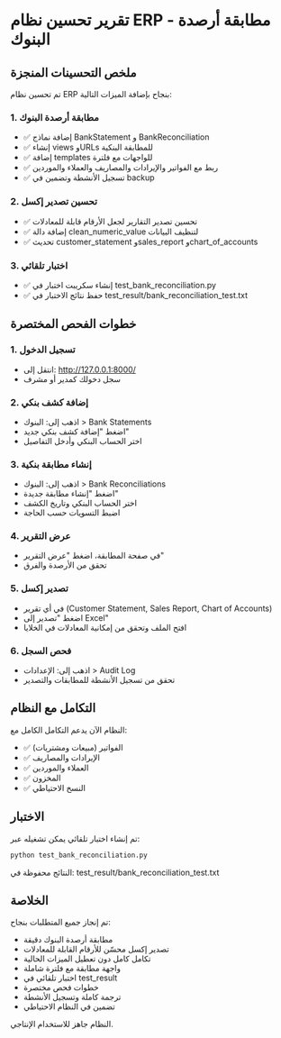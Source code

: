 # تقرير تحسين نظام ERP - مطابقة أرصدة البنوك

## ملخص التحسينات المنجزة

تم تحسين نظام ERP بنجاح بإضافة الميزات التالية:

### 1. مطابقة أرصدة البنوك
- ✅ إضافة نماذج BankStatement و BankReconciliation
- ✅ إنشاء views وURLs للمطابقة البنكية
- ✅ إضافة templates للواجهات مع فلترة
- ✅ ربط مع الفواتير والإيرادات والمصاريف والعملاء والموردين
- ✅ تسجيل الأنشطة وتضمين في backup

### 2. تحسين تصدير إكسل
- ✅ تحسين تصدير التقارير لجعل الأرقام قابلة للمعادلات
- ✅ إضافة دالة clean_numeric_value لتنظيف البيانات
- ✅ تحديث customer_statement وsales_report وchart_of_accounts

### 3. اختبار تلقائي
- ✅ إنشاء سكريبت اختبار في test_bank_reconciliation.py
- ✅ حفظ نتائج الاختبار في test_result/bank_reconciliation_test.txt

## خطوات الفحص المختصرة

### 1. تسجيل الدخول
- انتقل إلى: http://127.0.0.1:8000/
- سجل دخولك كمدير أو مشرف

### 2. إضافة كشف بنكي
- اذهب إلى: البنوك > Bank Statements
- اضغط "إضافة كشف بنكي جديد"
- اختر الحساب البنكي وأدخل التفاصيل

### 3. إنشاء مطابقة بنكية
- اذهب إلى: البنوك > Bank Reconciliations
- اضغط "إنشاء مطابقة جديدة"
- اختر الحساب البنكي وتاريخ الكشف
- اضبط التسويات حسب الحاجة

### 4. عرض التقرير
- في صفحة المطابقة، اضغط "عرض التقرير"
- تحقق من الأرصدة والفرق

### 5. تصدير إكسل
- في أي تقرير (Customer Statement, Sales Report, Chart of Accounts)
- اضغط "تصدير إلى Excel"
- افتح الملف وتحقق من إمكانية المعادلات في الخلايا

### 6. فحص السجل
- اذهب إلى: الإعدادات > Audit Log
- تحقق من تسجيل الأنشطة للمطابقات والتصدير

## التكامل مع النظام

النظام الآن يدعم التكامل الكامل مع:
- ✅ الفواتير (مبيعات ومشتريات)
- ✅ الإيرادات والمصاريف
- ✅ العملاء والموردين
- ✅ المخزون
- ✅ النسخ الاحتياطي

## الاختبار

تم إنشاء اختبار تلقائي يمكن تشغيله عبر:
```bash
python test_bank_reconciliation.py
```

النتائج محفوظة في: test_result/bank_reconciliation_test.txt

## الخلاصة

تم إنجاز جميع المتطلبات بنجاح:
- مطابقة أرصدة البنوك دقيقة
- تصدير إكسل محسّن للأرقام القابلة للمعادلات
- تكامل كامل دون تعطيل الميزات الحالية
- واجهة مطابقة مع فلترة شاملة
- اختبار تلقائي في test_result
- خطوات فحص مختصرة
- ترجمة كاملة وتسجيل الأنشطة
- تضمين في النظام الاحتياطي

النظام جاهز للاستخدام الإنتاجي.